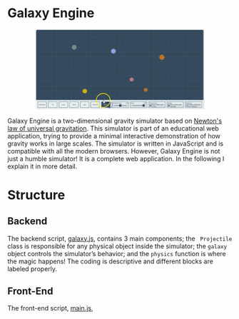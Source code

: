 # Galaxy Engine
<p align="center">
  <img src="demo/demo.gif" width="75%">
</p>
Galaxy Engine is a two-dimensional gravity simulator based on <a href=" https://en.wikipedia.org/wiki/Newton%27s_law_of_universal_gravitation">Newton's law of universal gravitation</a>. This simulator is part of an educational web application, trying to provide a minimal interactive demonstration of how gravity works in large scales. The simulator is written in JavaScript and is compatible with all the modern browsers. However, Galaxy Engine is not just a humble simulator! It is a complete web application. In the following I explain it in more detail.

# Structure

## Backend
The backend script, [galaxy.js](galaxy.js), contains 3 main components; the ` Projectile` class is responsible for any physical object inside the simulator; the `galaxy` object controls the simulator’s behavior; and the `physics` function is where the magic happens! The coding is descriptive and different blocks are labeled properly.

## Front-End
The front-end script, [main.js](main.js), 

